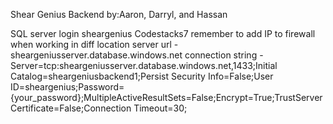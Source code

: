 Shear Genius Backend
by:Aaron, Darryl, and Hassan 

SQL server login
sheargenius
Codestacks7
remember to add IP to firewall when working in diff location
server url - sheargeniusserver.database.windows.net
connection string - Server=tcp:sheargeniusserver.database.windows.net,1433;Initial Catalog=sheargeniusbackend1;Persist Security Info=False;User ID=sheargenius;Password={your_password};MultipleActiveResultSets=False;Encrypt=True;TrustServerCertificate=False;Connection Timeout=30;